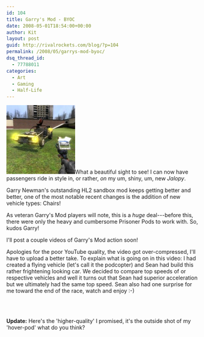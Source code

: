 ```yaml
---
id: 104
title: Garry's Mod - BYOC
date: 2008-05-01T18:54:00+00:00
author: Kit
layout: post
guid: http://rivalrockets.com/blog/?p=104
permalink: /2008/05/garrys-mod-byoc/
dsq_thread_id:
  - 77788011
categories:
  - Art
  - Gaming
  - Half-Life
---
```

[<img class="alignleft size-thumbnail wp-image-109" title="garrysmod1" src="/content/2008/05/garrysmod1-180x180.jpg" alt="" width="180" height="180" />](/content/2008/05/garrysmod1.jpg)What a beautiful sight to see!  I can now have passengers ride in style in, or rather, _on_ my um, shiny, um, new _Jalopy_.

Garry Newman's outstanding HL2 sandbox mod keeps getting better and better, one of the most notable recent changes is the addition of new vehicle types: Chairs!

As veteran Garry's Mod players will note, this is a _huge_ deal---before this, there were only the heavy and cumbersome Prisoner Pods to work with.  So, kudos Garry!

I'll post a couple videos of Garry's Mod action soon!

Apologies for the poor YouTube quality, the video got over-compressed, I'll have to upload a better take.  To explain what is going on in this video: I had created a flying vehicle (let's call it the podcopter) and Sean had build this rather frightening looking car.  We decided to compare top speeds of or respective vehicles and well it turns out that Sean had superior acceleration but we ultimately had the same top speed.  Sean also had one surprise for me toward the end of the race, watch and enjoy :-)
  


<center>
  <br /> <br />
</center>

**Update:** Here's the 'higher-quality' I promised, it's the outside shot of my 'hover-pod' what do you think?

<center>
  <br /> <br />
</center>